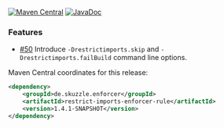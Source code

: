 [![Maven Central](https://img.shields.io/static/v1?label=MavenCentral&message=1.4.1-SNAPSHOT&color=blue)](https://search.maven.org/artifact/de.skuzzle.enforcer/restrict-imports-enforcer-rule/1.4.1-SNAPSHOT/jar) [![JavaDoc](https://img.shields.io/static/v1?label=JavaDoc&message=1.4.1-SNAPSHOT&color=orange)](http://www.javadoc.io/doc/de.skuzzle.enforcer/restrict-imports-enforcer-rule/1.4.1-SNAPSHOT)

### Features
* [#50](https://github.com/skuzzle/restrict-imports-enforcer-rule/issues/50) Introduce `-Drestrictimports.skip` and `-Drestrictimports.failBuild` command line options.


Maven Central coordinates for this release:

```xml
<dependency>
    <groupId>de.skuzzle.enforcer</groupId>
    <artifactId>restrict-imports-enforcer-rule</artifactId>
    <version>1.4.1-SNAPSHOT</version>
</dependency>
```